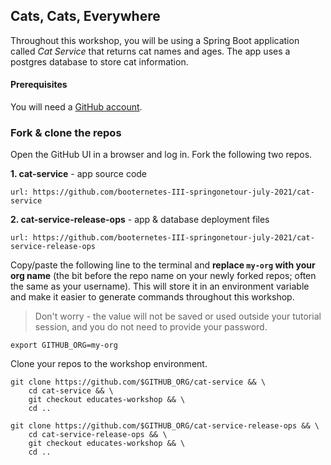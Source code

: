 ## Cats, Cats, Everywhere

Throughout this workshop, you will be using a Spring Boot application called _Cat Service_ that returns cat names and ages. The app uses a postgres database to store cat information.

#### Prerequisites

You will need a [GitHub account](https://github.com).

### Fork & clone the repos

Open the GitHub UI in a browser and log in.
Fork the following two repos.

**1. cat-service** - app source code
```dashboard:open-url
url: https://github.com/booternetes-III-springonetour-july-2021/cat-service
```

**2. cat-service-release-ops** - app & database deployment files
```dashboard:open-url
url: https://github.com/booternetes-III-springonetour-july-2021/cat-service-release-ops
```

Copy/paste the following line to the terminal and **replace `my-org` with your org name** (the bit before the repo name on your newly forked repos; often the same as your username).
This will store it in an environment variable and make it easier to generate commands throughout this workshop.
> Don't worry - the value will not be saved or used outside your tutorial session, and you do not need to provide your password.
```copy
export GITHUB_ORG=my-org
```

Clone your repos to the workshop environment.
```execute-1
git clone https://github.com/$GITHUB_ORG/cat-service && \
    cd cat-service && \
    git checkout educates-workshop && \
    cd ..

git clone https://github.com/$GITHUB_ORG/cat-service-release-ops && \
    cd cat-service-release-ops && \
    git checkout educates-workshop && \
    cd ..
```
